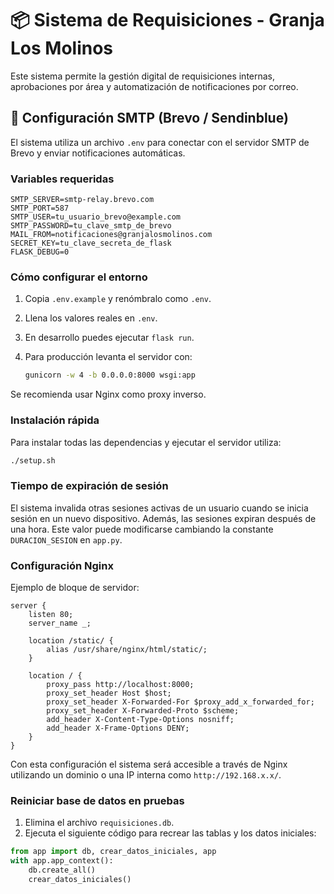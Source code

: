 # 📦 Sistema de Requisiciones - Granja Los Molinos

Este sistema permite la gestión digital de requisiciones internas, aprobaciones por área y automatización de notificaciones por correo.

## 📧 Configuración SMTP (Brevo / Sendinblue)

El sistema utiliza un archivo `.env` para conectar con el servidor SMTP de Brevo y enviar notificaciones automáticas.

### Variables requeridas

```env
SMTP_SERVER=smtp-relay.brevo.com
SMTP_PORT=587
SMTP_USER=tu_usuario_brevo@example.com
SMTP_PASSWORD=tu_clave_smtp_de_brevo
MAIL_FROM=notificaciones@granjalosmolinos.com
SECRET_KEY=tu_clave_secreta_de_flask
FLASK_DEBUG=0
```

### Cómo configurar el entorno
1. Copia `.env.example` y renómbralo como `.env`.
2. Llena los valores reales en `.env`.
3. En desarrollo puedes ejecutar `flask run`.
4. Para producción levanta el servidor con:

   ```bash
   gunicorn -w 4 -b 0.0.0.0:8000 wsgi:app
   ```

Se recomienda usar Nginx como proxy inverso.

### Instalación rápida

Para instalar todas las dependencias y ejecutar el servidor utiliza:

```bash
./setup.sh
```

### Tiempo de expiración de sesión

El sistema invalida otras sesiones activas de un usuario cuando se inicia sesión
en un nuevo dispositivo. Además, las sesiones expiran después de una hora. Este
valor puede modificarse cambiando la constante `DURACION_SESION` en `app.py`.

### Configuración Nginx

Ejemplo de bloque de servidor:

```nginx
server {
    listen 80;
    server_name _;

    location /static/ {
        alias /usr/share/nginx/html/static/;
    }

    location / {
        proxy_pass http://localhost:8000;
        proxy_set_header Host $host;
        proxy_set_header X-Forwarded-For $proxy_add_x_forwarded_for;
        proxy_set_header X-Forwarded-Proto $scheme;
        add_header X-Content-Type-Options nosniff;
        add_header X-Frame-Options DENY;
    }
}
```

Con esta configuración el sistema será accesible a través de Nginx
utilizando un dominio o una IP interna como `http://192.168.x.x/`.

### Reiniciar base de datos en pruebas

1. Elimina el archivo `requisiciones.db`.
2. Ejecuta el siguiente código para recrear las tablas y los datos iniciales:

```python
from app import db, crear_datos_iniciales, app
with app.app_context():
    db.create_all()
    crear_datos_iniciales()
```
